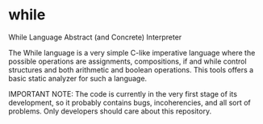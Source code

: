 while
=====

While Language Abstract (and Concrete) Interpreter

The While language is a very simple C-like imperative language where the possible operations are assignments, compositions, if and while control structures and both arithmetic and boolean operations. This tools offers a basic static analyzer for such a language.

IMPORTANT NOTE:
The code is currently in the very first stage of its development, so it probably contains bugs, incoherencies, and all sort of problems.
Only developers should care about this repository.
